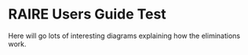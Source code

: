 # RAIRE Users Guide Test

Here will go lots of interesting diagrams explaining how the eliminations work.


